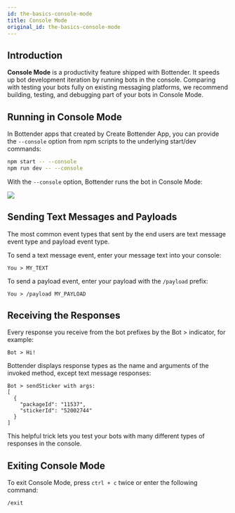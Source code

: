 ```yaml
---
id: the-basics-console-mode
title: Console Mode
original_id: the-basics-console-mode
---
```


## Introduction

**Console Mode** is a productivity feature shipped with Bottender. It speeds up bot development iteration by running bots in the console. Comparing with testing your bots fully on existing messaging platforms, we recommend building, testing, and debugging part of your bots in Console Mode.

## Running in Console Mode

In Bottender apps that created by Create Bottender App, you can provide the `--console` option from npm scripts to the underlying start/dev commands:

```sh
npm start -- --console
npm run dev -- --console
```

With the `--console` option, Bottender runs the bot in Console Mode:

![](https://user-images.githubusercontent.com/3382565/67745487-57991c80-fa5f-11e9-8eb7-9e4144df9e73.png)

## Sending Text Messages and Payloads

The most common event types that sent by the end users are text message event type and payload event type.

To send a text message event, enter your message text into your console:

```
You > MY_TEXT
```

To send a payload event, enter your payload with the `/payload` prefix:

```
You > /payload MY_PAYLOAD
```

## Receiving the Responses

Every response you receive from the bot prefixes by the Bot > indicator, for example:

```
Bot > Hi!
```

Bottender displays response types as the name and arguments of the invoked method, except text message responses:

```
Bot > sendSticker with args:
[
  {
    "packageId": "11537",
    "stickerId": "52002744"
  }
]
```

This helpful trick lets you test your bots with many different types of responses in the console.

## Exiting Console Mode

To exit Console Mode, press `ctrl + c` twice or enter the following command:

```
/exit
```
